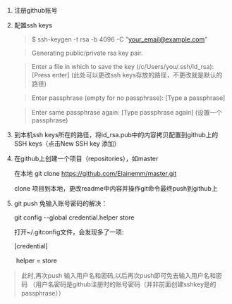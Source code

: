 1. 注册github账号
2. 配置ssh keys
   > $ ssh-keygen -t rsa -b 4096 -C "your_email@example.com"

   > Generating public/private rsa key pair.
   
   > Enter a file in which to save the key (/c/Users/you/.ssh/id_rsa):[Press enter]
   (此处可以更改ssh keys存放的路径，不更改就是默认的路径)

   > Enter passphrase (empty for no passphrase): [Type a passphrase]

   > Enter same passphrase again: [Type passphrase again]
   (设置一个passphrase)
3. 到本机ssh keys所在的路径，将id_rsa.pub中的内容拷贝配置到github上的SSH keys（点击New SSH key 添加）
4. 在github上创建一个项目（repositories），如master

   在本地 git clone https://github.com/Elainemm/master.git

   clone 项目到本地，更改readme中内容并操作git命令最终push到github上

5. git push 免输入账号密码的解决：

   git config --global credential.helper store

   打开~/.gitconfig文件，会发现多了一项:

   [credential]

　　helper = store

   > 此时,再次push  输入用户名和密码,以后再次push即可免去输入用户名和密码
   （用户名密码是github注册时的账号密码（并非前面创建sshkey是的passphrase））
   